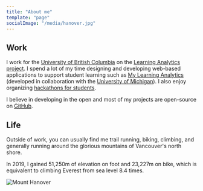 ```yaml
---
title: "About me"
template: "page"
socialImage: "/media/hanover.jpg"
---
```


## Work
I work for the [University of British Columbia](https://www.ubc.ca/) on the [Learning Analytics project](https://learninganalytics.ubc.ca/). I spend a lot of my time designing and developing web-based applications to support student learning such as [My Learning Analytics](https://github.com/tl-its-umich-edu/my-learning-analytics) (developed in collaboration with the [University of Michigan](https://umich.edu/)). I also enjoy organizing [hackathons for students](https://github.com/UBC-LA-Hackathon/student-dashboard).

I believe in developing in the open and most of my projects are open-source on [GitHub](https://github.com/justin0022).

## Life
Outside of work, you can usually find me trail running, biking, climbing, and generally running around the glorious mountains of Vancouver's north shore.

In 2019, I gained 51,250m of elevation on foot and 23,227m on bike, which is equivalent to climbing Everest from sea level 8.4 times.

![Mount Hanover](/media/hanover.jpg)